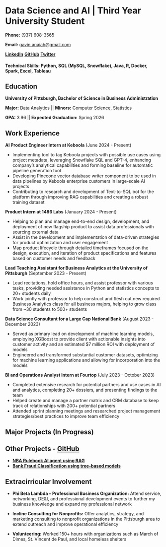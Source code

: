 # Data Science and AI | Third Year University Student

**Phone:** (937) 608-3565

**Email:** gavin.anaiah@gmail.com

[**LinkedIn**](https://www.linkedin.com/in/gavinpryor/)
[**GitHub**](https://github.com/gavinpryor)
[**Twitter**](https://twitter.com/gavinapryor)

#### Technical Skills: Python, SQL (MySQL, Snowflake), Java, R, Docker, Spark, Excel, Tableau

## Education
**University of Pittsburgh, Bachelor of Science in Business Administration**

**Major:** Data Analytics      ||      **Minors:** Computer Science, Statistics

**GPA:** 3.96                  ||      **Expected Graduation:** Spring 2026



## Work Experience
**AI Product Engineer Intern at Keboola** (June 2024 - Present)
+ Implementing tool to tag Keboola projects with possible use cases using project metadata, leveraging Snowflake SQL and GPT-4, enhancing company’s analytical capabilities and forming baseline for automatic pipeline generation tool
+ Developing Pinecone vector database writer component to be used in data pipelines by Keboola enterprise customers in large-scale AI projects
+ Contributing to research and development of Text-to-SQL bot for the platform through improving RAG capabilities and creating a robust training dataset


**Product Intern at 1486 Labs** (January 2024 - Present)
+ Helping to plan and manage end-to-end design, development, and deployment of new flagship product to assist data professionals with sourcing external data
+ Assist in the development and implementation of data-driven strategies for product optimization and user engagement
+ Map product lifecycle through detailed timeframes focused on the design, execution, and iteration of product specifications and features based on customer needs and feedback

**Lead Teaching Assistant for Business Analytics at the University of Pittsburgh** (September 2023 - Present)
+ Lead recitations, hold office hours, and assist professor with various tasks, providing needed assistance in Python and statistics concepts to 20+ students daily
+ Work jointly with professor to help construct and flesh out new required Business Analytics class for all business majors, helping to grow class from ~30 students to 500+ students

**Data Science Consultant for a Large Cap National Bank** (August 2023 - December 2023)
+ Served as primary lead on development of machine learning models, employing XGBoost to provide client with actionable insights into customer activity and an estimated $7 million ROI with deployment of models
+ Engineered and transformed substantial customer datasets, optimizing for machine learning applications and allowing for incorporation into the models

**BI and Operations Analyst Intern at Fourtop** (July 2023 - October 2023)
+ Completed extensive research for potential partners and use cases in AI and analytics, completing 20+ dossiers, and presenting findings to the team
+ Helped create and manage a partner matrix and CRM database to keep track of relationships with 200+ potential partners
+ Attended sprint planning meetings and researched project management strategies/best practices to improve team efficiency



## Major Projects (In Progress)



## Other Projects - [GitHub](https://github.com/gavinpryor)

+ [**NBA Rulebook AI agent using RAG**](https://github.com/gavinpryor/nba-rulebook-ai-agent)
+ [**Bank Fraud Classification using tree-based models**](https://github.com/gavinpryor/bank_fraud_prediction)



## Extracirricular Involvement
+ **Phi Beta Lambda – Professional Business Organization:** Attend service, networking, DE&I, and professional development events to further my business knowledge and expand my professional network
            
+ **Incline Consulting for Nonprofits:** Offer analytics, strategy, and marketing consulting to nonprofit organizations in the Pittsburgh area to extend outreach and improve operational efficiency

+ **Volunteering:** Worked 150+ hours with organizations such as March of Dimes, St. Vincent de Paul, and local homeless shelters





